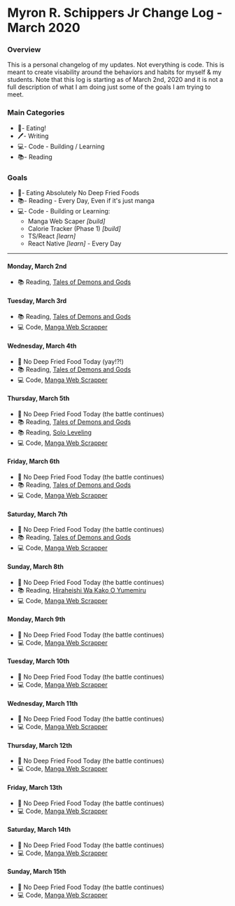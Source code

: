 # Myron R. Schippers Jr Change Log - March 2020

### Overview
This is a personal changelog of my updates. Not everything is code. This is meant to create visability around the behaviors and habits for myself & my students. Note that this log is starting as of March 2nd, 2020 and it is not a full description of what I am doing just some of the goals I am trying to meet. 

### Main Categories
- 🍎- Eating!
- 🖊- Writing
- 💻- Code - Building / Learning
- 📚- Reading

### Goals
- 🍎- Eating Absolutely No Deep Fried Foods
- 📚- Reading - Every Day, Even if it's just manga
- 💻- Code - Building or Learning:
  - Manga Web Scaper *[build]*
  - Calorie Tracker (Phase 1) *[build]*
  - TS/React *[learn]*
  - React Native *[learn]* - Every Day

---


#### Monday, March 2nd
- 📚 Reading, [Tales of Demons and Gods](https://manganelo.com/manga/hyer5231574354229)

#### Tuesday, March 3rd
- 📚 Reading, [Tales of Demons and Gods](https://manganelo.com/manga/hyer5231574354229)
- 💻 Code, [Manga Web Scrapper](https://github.com/myronschippers/manga-web-scraper)

#### Wednesday, March 4th
- 🍎 No Deep Fried Food Today (yay!?!)
- 📚 Reading, [Tales of Demons and Gods](https://manganelo.com/manga/hyer5231574354229)
- 💻 Code, [Manga Web Scrapper](https://github.com/myronschippers/manga-web-scraper)

#### Thursday, March 5th
- 🍎 No Deep Fried Food Today (the battle continues)
- 📚 Reading, [Tales of Demons and Gods](https://manganelo.com/manga/hyer5231574354229)
- 📚 Reading, [Solo Leveling](https://manganelo.com/manga/pn918005)
- 💻 Code, [Manga Web Scrapper](https://github.com/myronschippers/manga-web-scraper)

#### Friday, March 6th
- 🍎 No Deep Fried Food Today (the battle continues)
- 📚 Reading, [Tales of Demons and Gods](https://manganelo.com/manga/hyer5231574354229)
- 💻 Code, [Manga Web Scrapper](https://github.com/myronschippers/manga-web-scraper)

#### Saturday, March 7th
- 🍎 No Deep Fried Food Today (the battle continues)
- 📚 Reading, [Tales of Demons and Gods](https://manganelo.com/manga/hyer5231574354229)
- 💻 Code, [Manga Web Scrapper](https://github.com/myronschippers/manga-web-scraper)

#### Sunday, March 8th
- 🍎 No Deep Fried Food Today (the battle continues)
- 📚 Reading, [Hiraheishi Wa Kako O Yumemiru](https://manganelo.com/manga/hiraheishi_wa_kako_o_yumemiru)
- 💻 Code, [Manga Web Scrapper](https://github.com/myronschippers/manga-web-scraper)

#### Monday, March 9th
- 🍎 No Deep Fried Food Today (the battle continues)
- 💻 Code, [Manga Web Scrapper](https://github.com/myronschippers/manga-web-scraper)

#### Tuesday, March 10th
- 🍎 No Deep Fried Food Today (the battle continues)
- 💻 Code, [Manga Web Scrapper](https://github.com/myronschippers/manga-web-scraper)

#### Wednesday, March 11th
- 🍎 No Deep Fried Food Today (the battle continues)
- 💻 Code, [Manga Web Scrapper](https://github.com/myronschippers/manga-web-scraper)

#### Thursday, March 12th
- 🍎 No Deep Fried Food Today (the battle continues)
- 💻 Code, [Manga Web Scrapper](https://github.com/myronschippers/manga-web-scraper)

#### Friday, March 13th
- 🍎 No Deep Fried Food Today (the battle continues)
- 💻 Code, [Manga Web Scrapper](https://github.com/myronschippers/manga-web-scraper)

#### Saturday, March 14th
- 🍎 No Deep Fried Food Today (the battle continues)
- 💻 Code, [Manga Web Scrapper](https://github.com/myronschippers/manga-web-scraper)

#### Sunday, March 15th
- 🍎 No Deep Fried Food Today (the battle continues)
- 💻 Code, [Manga Web Scrapper](https://github.com/myronschippers/manga-web-scraper)
